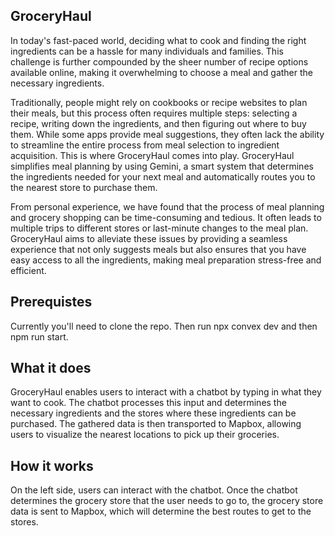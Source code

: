 ## GroceryHaul
In today's fast-paced world, deciding what to cook and finding the right ingredients can be a hassle for many individuals and families. This challenge is further compounded by the sheer number of recipe options available online, making it overwhelming to choose a meal and gather the necessary ingredients.

Traditionally, people might rely on cookbooks or recipe websites to plan their meals, but this process often requires multiple steps: selecting a recipe, writing down the ingredients, and then figuring out where to buy them. While some apps provide meal suggestions, they often lack the ability to streamline the entire process from meal selection to ingredient acquisition. This is where GroceryHaul comes into play. GroceryHaul simplifies meal planning by using Gemini, a smart system that determines the ingredients needed for your next meal and automatically routes you to the nearest store to purchase them.

From personal experience, we have found that the process of meal planning and grocery shopping can be time-consuming and tedious. It often leads to multiple trips to different stores or last-minute changes to the meal plan. GroceryHaul aims to alleviate these issues by providing a seamless experience that not only suggests meals but also ensures that you have easy access to all the ingredients, making meal preparation stress-free and efficient.

## Prerequistes
Currently you'll need to clone the repo. Then run npx convex dev and then npm run start.

## What it does
GroceryHaul enables users to interact with a chatbot by typing in what they want to cook. The chatbot processes this input and determines the necessary ingredients and the stores where these ingredients can be purchased. The gathered data is then transported to Mapbox, allowing users to visualize the nearest locations to pick up their groceries. 

## How it works
On the left side, users can interact with the chatbot. Once the chatbot determines the grocery store that the user needs to go to, the grocery store data is sent to Mapbox, which will determine the best routes to get to the stores.
